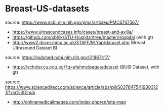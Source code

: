 # Breast-US-datasets

source: https://www.ncbi.nlm.nih.gov/pmc/articles/PMC6707567/
- https://www.ultrasoundcases.info/cases/breast-and-axilla/
- https://github.com/xbhlk/STU-Hospital/tree/master/Hospital (with gt)
- http://www2.docm.mmu.ac.uk/STAFF/M.Yap/dataset.php (Breast Ultrasound Dataset B)

source: https://pubmed.ncbi.nlm.nih.gov/31867417/
- https://scholar.cu.edu.eg/?q=afahmy/pages/dataset (BUSI Dataset, with gt)

source: https://www.sciencedirect.com/science/article/abs/pii/S037847541930312X?via%3Dihub
- http://onlinemedicalimages.com/index.php/en/site-map
